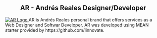 


<h2 align="center"> AR - Andrés Reales Designer/Developer </h2>
<a align="center" href="https://www.andresreales.com/" rel="nofollow">
<img  src="https://camo.githubusercontent.com/2a23445b500f26df959694e3295205164a4ed92a/687474703a2f2f7777772e616e647265737265616c65732e636f6d2f6173736574732f69636f6e2f313030783130302e706e67" alt="AR Logo" data-canonical-src="http://www.andresreales.com/assets/icon/100x100.png" style="max-width:100%;">
</a>
AR is Andrés Reales personal brand that offers services as a Web Designer and Softwar Developer. AR was developed using MEAN starter provided by https://github.com/linnovate.
